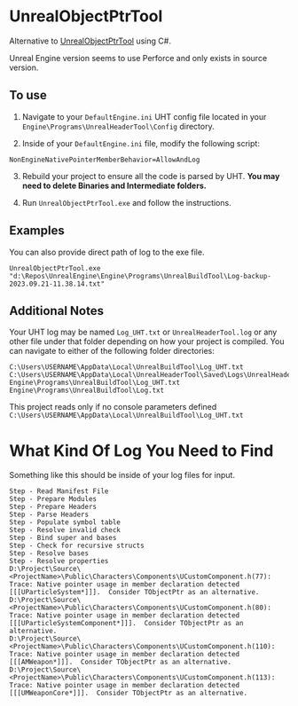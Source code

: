 # UnrealObjectPtrTool

Alternative to [UnrealObjectPtrTool](https://docs.unrealengine.com/5.0/en-US/unreal-engine-5-migration-guide/) using C#.

Unreal Engine version seems to use Perforce and only exists in source version.


## To use

1. Navigate to your `DefaultEngine.ini` UHT config file located in your `Engine\Programs\UnrealHeaderTool\Config` directory.

2. Inside of your `DefaultEngine.ini` file, modify the following script:

```
NonEngineNativePointerMemberBehavior=AllowAndLog
```


3. Rebuild your project to ensure all the code is parsed by UHT. **You may need to delete Binaries and Intermediate folders.** 

4. Run `UnrealObjectPtrTool.exe` and follow the instructions.

## Examples

You can also provide direct path of log to the exe file.
```
UnrealObjectPtrTool.exe "d:\Repos\UnrealEngine\Engine\Programs\UnrealBuildTool\Log-backup-2023.09.21-11.38.14.txt"
```

## Additional Notes

Your UHT log may be named `Log_UHT.txt` or `UnrealHeaderTool.log` or any other file under that folder depending on how your project is compiled. You can navigate to either of the following folder directories:

```
C:\Users\USERNAME\AppData\Local\UnrealBuildTool\Log_UHT.txt
C:\Users\USERNAME\AppData\Local\UnrealHeaderTool\Saved\Logs\UnrealHeaderTool.log
Engine\Programs\UnrealBuildTool\Log_UHT.txt
Engine\Programs\UnrealBuildTool\Log.txt
```

This project reads only if no console parameters defined `C:\Users\USERNAME\AppData\Local\UnrealBuildTool\Log_UHT.txt`

# What Kind Of Log You Need to Find

Something like this should be inside of your log files for input.

```
Step - Read Manifest File
Step - Prepare Modules
Step - Prepare Headers
Step - Parse Headers
Step - Populate symbol table
Step - Resolve invalid check
Step - Bind super and bases
Step - Check for recursive structs
Step - Resolve bases
Step - Resolve properties
D:\Project\Source\<ProjectName>\Public\Characters\Components\UCustomComponent.h(77): Trace: Native pointer usage in member declaration detected [[[UParticleSystem*]]].  Consider TObjectPtr as an alternative.
D:\Project\Source\<ProjectName>\Public\Characters\Components\UCustomComponent.h(80): Trace: Native pointer usage in member declaration detected [[[UParticleSystemComponent*]]].  Consider TObjectPtr as an alternative.
D:\Project\Source\<ProjectName>\Public\Characters\Components\UCustomComponent.h(110): Trace: Native pointer usage in member declaration detected [[[AMWeapon*]]].  Consider TObjectPtr as an alternative.
D:\Project\Source\<ProjectName>\Public\Characters\Components\UCustomComponent.h(113): Trace: Native pointer usage in member declaration detected [[[UMWeaponCore*]]].  Consider TObjectPtr as an alternative.
```
